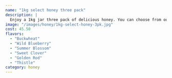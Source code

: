 ```yaml
---
name: "1kg select honey three pack"
description: |
  Enjoy a 1kg jar three pack of delicious honey. You can choose from our variety of honey flavours  for your three jars and the quantity you want to purchase.
image: "/images/honey/1kg-select-honey-3pk.jpg"
cost: 45.50
flavors:
  - "Buckwheat"
  - "Wild Blueberry"
  - "Summer Blossom"
  - "Sweet Clover"
  - "Golden Rod"
  - "Thistle"
category: honey
---
```

